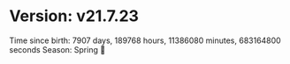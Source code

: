# Version: v21.7.23
Time since birth: 7907 days, 189768 hours, 11386080 minutes, 683164800 seconds
Season: Spring 🌸
